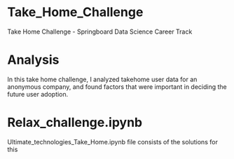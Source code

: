 # Take_Home_Challenge
Take Home Challenge - Springboard Data Science Career Track

# Analysis
In this take home challenge, I analyzed takehome user data for an anonymous company, and found factors that were important in deciding the future user adoption.

# Relax_challenge.ipynb
Ultimate_technologies_Take_Home.ipynb file consists of the solutions for this
